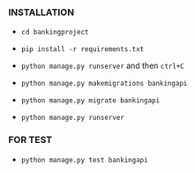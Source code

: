 ### INSTALLATION

- `cd bankingproject`

- `pip install -r requirements.txt`

- `python manage.py runserver` and then `ctrl+C`

- `python manage.py makemigrations bankingapi`

- `python manage.py migrate bankingapi`

- `python manage.py runserver`

### FOR TEST

- `python manage.py test bankingapi`
